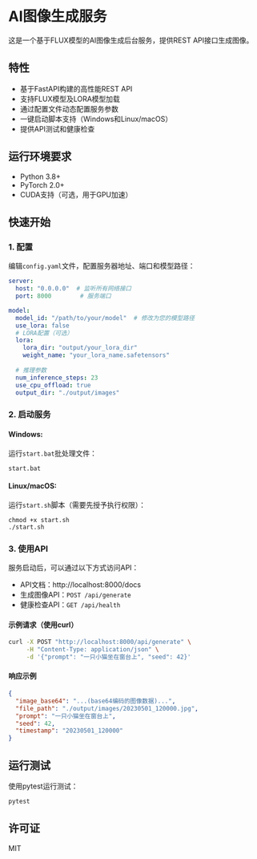 # AI图像生成服务

这是一个基于FLUX模型的AI图像生成后台服务，提供REST API接口生成图像。

## 特性

- 基于FastAPI构建的高性能REST API
- 支持FLUX模型及LORA模型加载
- 通过配置文件动态配置服务参数
- 一键启动脚本支持（Windows和Linux/macOS）
- 提供API测试和健康检查

## 运行环境要求

- Python 3.8+
- PyTorch 2.0+
- CUDA支持（可选，用于GPU加速）

## 快速开始

### 1. 配置

编辑`config.yaml`文件，配置服务器地址、端口和模型路径：

```yaml
server:
  host: "0.0.0.0"  # 监听所有网络接口
  port: 8000        # 服务端口

model:
  model_id: "/path/to/your/model"  # 修改为您的模型路径
  use_lora: false
  # LORA配置（可选）
  lora:
    lora_dir: "output/your_lora_dir"
    weight_name: "your_lora_name.safetensors"
  
  # 推理参数
  num_inference_steps: 23
  use_cpu_offload: true
  output_dir: "./output/images"
```

### 2. 启动服务

#### Windows:

运行`start.bat`批处理文件：

```
start.bat
```

#### Linux/macOS:

运行`start.sh`脚本（需要先授予执行权限）：

```
chmod +x start.sh
./start.sh
```

### 3. 使用API

服务启动后，可以通过以下方式访问API：

- API文档：http://localhost:8000/docs
- 生成图像API：`POST /api/generate`
- 健康检查API：`GET /api/health`

#### 示例请求（使用curl）

```bash
curl -X POST "http://localhost:8000/api/generate" \
     -H "Content-Type: application/json" \
     -d '{"prompt": "一只小猫坐在窗台上", "seed": 42}'
```

#### 响应示例

```json
{
  "image_base64": "...(base64编码的图像数据)...",
  "file_path": "./output/images/20230501_120000.jpg",
  "prompt": "一只小猫坐在窗台上",
  "seed": 42,
  "timestamp": "20230501_120000"
}
```

## 运行测试

使用pytest运行测试：

```bash
pytest
```

## 许可证

MIT 